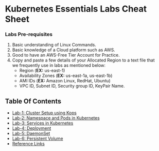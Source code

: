 # Kubernetes Essentials Labs Cheat Sheet

### Labs Pre-requisites
1. Basic understanding of Linux Commands.
2. Basic knowledge of a Cloud platform such as AWS.
3. Good to have an AWS-Free Tier Account for Practice.
4. Copy and paste a few details of your Allocated Region to a text file that we frequently use in labs as mentioned below:
     - Region (**EX:** us-east-1)
     - Availability Zones (**EX:** us-east-1a, us-east-1b)
     - AMI IDs (**EX:** Amazon Linux, RedHat, Ubuntu)
     - VPC ID, Subnet ID, Security group ID, KeyPair Name.

## Table Of Contents
* [Lab-1: Cluster Setup using Kops](https://github.com/Mehar-Nafis/CTJGP-Batch15-K8S/blob/main/Cluster%20Setup%20using%20Kops.md)
* [Lab-2: Namespace and Pods in Kubernetes](https://github.com/Mehar-Nafis/CTJGP-Batch15-K8S/blob/main/Namespace%20and%20Pods%20in%20Kubernetes.md)
* [Lab-3: Services in Kubernetes](https://github.com/Mehar-Nafis/CTJGP-Batch15-K8S/blob/main/Services%20in%20Kubernetes.md)
* [Lab-4: Deployment](https://github.com/Mehar-Nafis/CTJGP-Batch15-K8S/blob/main/Deployment.md)
* [Lab-5: DaemonSet](https://github.com/Mehar-Nafis/CTJGP-Batch15-K8S/blob/main/DaemonSet.md)
* [Lab-6: Persistent Volume](https://github.com/Mehar-Nafis/CTJGP-Batch15-K8S/blob/main/Persistent%20Volume.md)
* [Reference Links](https://github.com/Mehar-Nafis/CTJGP-Batch15-K8S/blob/main/Reference%20Links.md)

